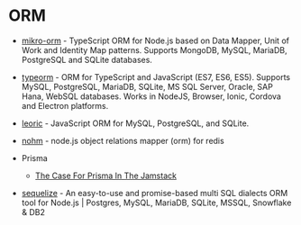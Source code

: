# ORM

- [mikro-orm](https://github.com/mikro-orm/mikro-orm) - TypeScript ORM for Node.js based on Data Mapper, Unit of Work and Identity Map patterns. Supports MongoDB, MySQL, MariaDB, PostgreSQL and SQLite databases.
- [typeorm](https://github.com/typeorm/typeorm) - ORM for TypeScript and JavaScript (ES7, ES6, ES5). Supports MySQL, PostgreSQL, MariaDB, SQLite, MS SQL Server, Oracle, SAP Hana, WebSQL databases. Works in NodeJS, Browser, Ionic, Cordova and Electron platforms.
- [leoric](https://github.com/cyjake/leoric) - JavaScript ORM for MySQL, PostgreSQL, and SQLite.
- [nohm](https://github.com/maritz/nohm) - node.js object relations mapper (orm) for redis
- Prisma

    - [The Case For Prisma In The Jamstack](https://www.smashingmagazine.com/2022/06/case-prisma-jamstack/)

- [sequelize](https://github.com/sequelize/sequelize) - An easy-to-use and promise-based multi SQL dialects ORM tool for Node.js | Postgres, MySQL, MariaDB, SQLite, MSSQL, Snowflake & DB2
